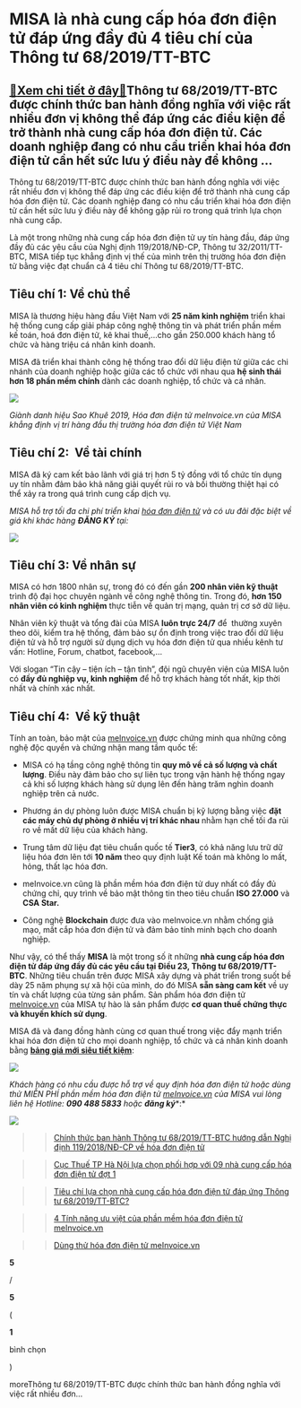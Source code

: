 MISA là nhà cung cấp hóa đơn điện tử đáp ứng đầy đủ 4 tiêu chí của Thông tư 68/2019/TT-BTC
==========================================================================================

[:gift:Xem chi tiết ở đây:gift:](https://hddtvn.com/misa-la-nha-cung-cap-hoa-don-dien-tu-dap-ung-day-du-4-tieu-chi-cua-thong-tu-68-2019-tt-btc/)Thông tư 68/2019/TT-BTC được chính thức ban hành đồng nghĩa với việc rất nhiều đơn vị không thể đáp ứng các điều kiện để trở thành nhà cung cấp hóa đơn điện tử. Các doanh nghiệp đang có nhu cầu triển khai hóa đơn điện tử cần hết sức lưu ý điều này để không …
------------------------------------------------------------------------------------------------------------------------------------------------------------------------------------------------------------------------------------------------------------------

Thông tư 68/2019/TT-BTC được chính thức ban hành đồng nghĩa với việc rất nhiều đơn vị không thể đáp ứng các điều kiện để trở thành nhà cung cấp hóa đơn điện tử. Các doanh nghiệp đang có nhu cầu triển khai hóa đơn điện tử cần hết sức lưu ý điều này để không gặp rủi ro trong quá trình lựa chọn nhà cung cấp.


Là một trong những nhà cung cấp hóa đơn điện tử uy tín hàng đầu, đáp ứng đầy đủ các yêu cầu của Nghị định 119/2018/NĐ-CP, Thông tư 32/2011/TT-BTC, MISA tiếp tục khẳng định vị thế của mình trên thị trường hóa đơn điện tử bằng việc đạt chuẩn cả 4 tiêu chí Thông tư 68/2019/TT-BTC.


**Tiêu chí 1: Về chủ thể**
--------------------------


MISA là thương hiệu hàng đầu Việt Nam với **25 năm kinh nghiệm** triển khai hệ thống cung cấp giải pháp công nghệ thông tin và phát triển phần mềm kế toán, hoá đơn điện tử, kê khai thuế,…cho gần 250.000 khách hàng tổ chức và hàng triệu cá nhân kinh doanh.


MISA đã triển khai thành công hệ thống trao đổi dữ liệu điện tử giữa các chi nhánh của doanh nghiệp hoặc giữa các tổ chức với nhau qua **hệ sinh thái hơn 18 phần mềm chính** dành các doanh nghiệp, tổ chức và cá nhân.


![](https://hddtvn.com/wp-content/uploads/2021/01/Phần-mềm-hóa-đơn-điện-tử-tốt-nhất.jpg)


*Giành danh hiệu Sao Khuê 2019, Hóa đơn điện tử meInvoice.vn của MISA khẳng định vị trí hàng đầu thị trường hóa đơn điện tử Việt Nam*


**Tiêu chí 2:  Về tài chính**
-----------------------------


MISA đã ký cam kết bảo lãnh với giá trị hơn 5 tỷ đồng với tổ chức tín dụng uy tín nhằm đảm bảo khả năng giải quyết rủi ro và bồi thường thiệt hại có thể xảy ra trong quá trình cung cấp dịch vụ.


*MISA hỗ trợ tối đa chi phí triển khai* [*hóa đơn điện tử*](https://www.meinvoice.vn/) *và có ưu đãi đặc biệt về giá khi khác hàng* ***ĐĂNG KÝ*** *tại:*


[![](https://hddtvn.com/wp-content/uploads/2021/01/cta-31a.png)](https://offer.meinvoice.vn/phan-mem-hoa-don-dien-tu-misa?utm_source=website&utm_content=tin-tuc-website-ke-toan)


**Tiêu chí 3: Về nhân sự**
--------------------------


MISA có hơn 1800 nhân sự, trong đó có đến gần **200 nhân viên kỹ thuật** trình độ đại học chuyên ngành về công nghệ thông tin. Trong đó, **hơn 150 nhân viên có kinh nghiệm** thực tiễn về quản trị mạng, quản trị cơ sở dữ liệu.


Nhân viên kỹ thuật và tổng đài của MISA **luôn trực 24/7** để  thường xuyên theo dõi, kiểm tra hệ thống, đảm bảo sự ổn định trong việc trao đổi dữ liệu điện tử và hỗ trợ người sử dụng dịch vụ hóa đơn điện tử qua nhiều kênh tư vấn: Hotline, Forum, chatbot, facebook,…


Với slogan “Tin cậy – tiện ích – tận tình”, đội ngũ chuyên viên của MISA luôn có **đầy đủ nghiệp vụ, kinh nghiệm** để hỗ trợ khách hàng tốt nhất, kịp thời nhất và chính xác nhất.


**Tiêu chí 4:  Về kỹ thuật**
----------------------------


Tính an toàn, bảo mật của [meInvoice.vn](https://www.meinvoice.vn/) được chứng minh qua những công nghệ độc quyền và chứng nhận mang tầm quốc tế:




* MISA có hạ tầng công nghệ thông tin **quy mô về cả số lượng và chất lượng**. Điều này đảm bảo cho sự liên tục trong vận hành hệ thống ngay cả khi số lượng khách hàng sử dụng lên đến hàng trăm nghìn doanh nghiệp trên cả nước.

* Phương án dự phòng luôn được MISA chuẩn bị kỹ lượng bằng việc **đặt các máy chủ dự phòng ở nhiều vị trí khác nhau** nhằm hạn chế tối đa rủi ro về mất dữ liệu của khách hàng.

* Trung tâm dữ liệu đạt tiêu chuẩn quốc tế **Tier3**, có khả năng lưu trữ dữ liệu hóa đơn lên tới **10 năm** theo quy định luật Kế toán mà không lo mất, hỏng, thất lạc hóa đơn.

* meInvoice.vn cũng là phần mềm hóa đơn điện tử duy nhất có đầy đủ chứng chỉ, quy trình về bảo mật thông tin theo tiêu chuẩn **ISO 27.000** và **CSA Star.**

* Công nghệ **Blockchain** được đưa vào meInvoice.vn nhằm chống giả mạo, mất cắp hóa đơn điện tử và đảm bảo tính minh bạch cho doanh nghiệp.



Như vậy, có thể thấy **MISA** là một trong số ít những **nhà cung cấp hóa đơn điện tử đáp ứng đầy đủ các yêu cầu tại Điều 23, Thông tư 68/2019/TT-BTC**. Những tiêu chuẩn trên được MISA xây dựng và phát triển trong suốt bề dày 25 năm phụng sự xã hội của mình, do đó MISA **sẵn sàng cam kết** về uy tín và chất lượng của từng sản phẩm. Sản phẩm hóa đơn điện tử [meInvoice.vn](https://www.meinvoice.vn/) của MISA tự hào là sản phẩm được **cơ quan thuế chứng thực và khuyến khích sử dụng**.


MISA đã và đang đồng hành cùng cơ quan thuế trong việc đẩy mạnh triển khai hóa đơn điện tử cho mọi doanh nghiệp, tổ chức và cá nhân kinh doanh bằng [**bảng giá mới siêu tiết kiệm**](https://www.meinvoice.vn/bao-gia):


![](https://hddtvn.com/wp-content/uploads/2021/01/Hóa-đơn-điện-tử-đáp-ứng-thông-tư-68.jpg)


*Khách hàng có nhu cầu được hỗ trợ về quy định hóa đơn điện tử hoặc dùng thử MIỄN PHÍ phần mềm hóa đơn điện tử* [*meInvoice.vn*](https://www.meinvoice.vn/) *của MISA vui lòng liên hệ Hotline:* ***090 488 5833*** *hoặc* ***đăng ký****:*


[![](https://hddtvn.com/wp-content/uploads/2021/01/cta-31a.png)](https://offer.meinvoice.vn/phan-mem-hoa-don-dien-tu-misa?utm_source=website&utm_content=tin-tuc-website-ke-toan)


>> [Chính thức ban hành Thông tư 68/2019/TT-BTC hướng dẫn Nghị định 119/2018/NĐ-CP về hóa đơn điện tử](https://meinvoice.vn/tin-tuc/chi-tiet/newsid/5492/thong-tu-68-huong-dan-nghi-dinh-119/)


>> [Cục Thuế TP Hà Nội lựa chọn phối hợp với 09 nhà cung cấp hóa đơn điện tử đợt 1](https://www.meinvoice.vn/tin-tuc/chi-tiet/newsid/5620/nha-cung-cap-hoa-don-dien-tu-cuc-thue-phoi-hop/)


>> [Tiêu chí lựa chọn nhà cung cấp hóa đơn điện tử đáp ứng Thông tư 68/2019/TT-BTC?](https://www.meinvoice.vn/tin-tuc/chi-tiet/newsid/5557/nha-cung-cap-hoa-don-dien-tu-dap-ung-thong-tu-68-2019-tt-btc/)


>> [4 Tính năng ưu việt của phần mềm hóa đơn điện tử meInvoice.vn](https://www.meinvoice.vn/tin-tuc/chi-tiet/newsid/3649/4-tinh-nang-uu-viet-cua-phan-mem-hoa-don-dien-tu-meinvoice-vn/)


>> [Dùng thử hóa đơn điện tử meInvoice.vn](https://www.meinvoice.vn/tin-tuc/chi-tiet/newsid/3609/dung-thu-hoa-don-dien-tu/)








































**5**  

/  

**5**  

(  

**1**  

  

 bình chọn   

)


moreThông tư 68/2019/TT-BTC được chính thức ban hành đồng nghĩa với việc rất nhiều đơn…

